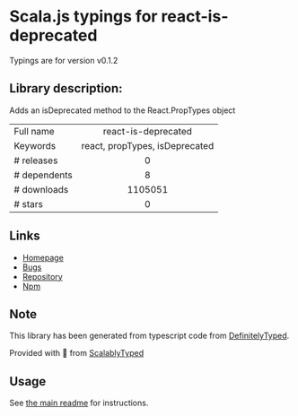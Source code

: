 
# Scala.js typings for react-is-deprecated

Typings are for version v0.1.2

## Library description:
Adds an isDeprecated method to the React.PropTypes object

|                    |                 |
| ------------------ | :-------------: |
| Full name          | react-is-deprecated |
| Keywords           | react, propTypes, isDeprecated |
| # releases         | 0 |
| # dependents       | 8 |
| # downloads        | 1105051 |
| # stars            | 0 |

## Links
- [Homepage](https://github.com/Aweary/react-is-deprecated#readme)
- [Bugs](https://github.com/Aweary/react-is-deprecated/issues)
- [Repository](https://github.com/Aweary/react-is-deprecated)
- [Npm](https://www.npmjs.com/package/react-is-deprecated)
    


## Note
This library has been generated from typescript code from [DefinitelyTyped](https://definitelytyped.org).

Provided with :purple_heart: from [ScalablyTyped](https://github.com/oyvindberg/ScalablyTyped)

## Usage
See [the main readme](../../readme.md) for instructions.


